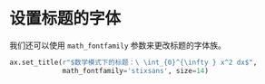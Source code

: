 # 设置标题的字体

我们还可以使用 `math_fontfamily` 参数来更改标题的字体族。

```python
ax.set_title(r"$数学模式下的标题：\ \int_{0}^{\infty } x^2 dx$",
             math_fontfamily='stixsans', size=14)
```
